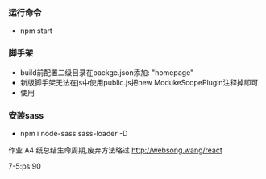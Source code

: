 ### 运行命令
  - npm start

### 脚手架
  - build前配置二级目录在packge.json添加: "homepage"
  - 新版脚手架无法在js中使用public.js把new ModukeScopePlugin注释掉即可
  - 使用

### 安装sass
  - npm i node-sass sass-loader -D


作业
A4 纸总结生命周期,废弃方法略过
http://websong.wang/react

7-5:ps:90